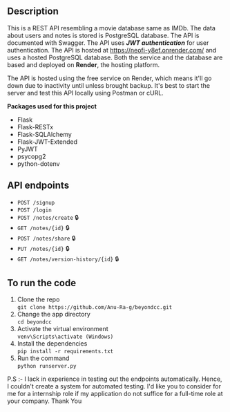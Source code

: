 
## Description

This is a REST API resembling a movie database same as IMDb. The data about users and notes is stored is PostgreSQL database. The API is documented with Swagger. The API uses ***JWT authentication*** for user authentication. The API is hosted at https://neofi-y8ef.onrender.com/ and uses a hosted PostgreSQL database. Both the service and the database are based and deployed on **Render**, the hosting platform. 

The API is hosted using the free service on Render, which means it'll go down due to inactivity until unless brought backup. It's best to start the server and test this API locally using Postman or cURL.

**Packages used for this project**
- Flask
- Flask-RESTx
- Flask-SQLAlchemy
- Flask-JWT-Extended
- PyJWT
- psycopg2
- python-dotenv

## API endpoints

- `POST /signup`  
- `POST /login`  
- `POST /notes/create` 🔒
- `GET /notes/{id}` 🔒 
- `POST /notes/share` 🔒 
- `PUT /notes/{id}` 🔒 
- `GET /notes/version-history/{id}` 🔒

## To run the code

1. Clone the repo <br>
    `git clone https://github.com/Anu-Ra-g/beyondcc.git` <br>
2. Change the app directory <br>
    `cd beyondcc` 
3. Activate the virtual environment <br>
    `venv\Scripts\activate (Windows)` <br>
4. Install the dependencies<br>
    `pip install -r requirements.txt`
4. Run the command <br>
    `python runserver.py`

P.S :- I lack in experience in testing out the endpoints automatically. Hence, I couldn't create a system for automated testing. I'd like you to consider for me for a internship role if my application do not suffice for a full-time role at your company. Thank You









